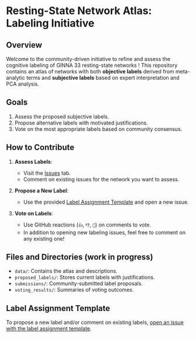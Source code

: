 # Resting-State Network Atlas: Labeling Initiative

## Overview
Welcome to the community-driven initiative to refine and assess the cognitive labeling of GINNA 33 resting-state networks ! This repository contains an atlas of networks with both **objective labels** derived from meta-analytic terms and **subjective labels** based on expert interpretation and PCA analysis.

## Goals
1. Assess the proposed subjective labels.
2. Propose alternative labels with motivated justifications.
3. Vote on the most appropriate labels based on community consensus.

## How to Contribute
1. **Assess Labels**:
   - Visit the [Issues](../../issues) tab.
   - Comment on existing issues for the network you want to assess.

2. **Propose a New Label**:
   - Use the provided [Label Assignment Template](../../issues/new?assignees=&labels=&projects=&template=label-assessment.md&title=%5BLABELING%5D+RSNXX+-+LABEL) and open a new issue.

3. **Vote on Labels**:
   - Use GitHub reactions (`👍`, `👎`, `🧐`) on comments to vote.
   - In addition to opening new labeling issues, feel free to comment on any existing one!

## Files and Directories (**work in progress**)
- `data/`: Contains the atlas and descriptions.
- `proposed_labels/`: Stores current labels with justifications.
- `submissions/`: Community-submitted label proposals.
- `voting_results/`: Summaries of voting outcomes.

## Label Assignment Template
To propose a new label and/or comment on existing labels, [open an issue with the label assignment template](../../issues/new?assignees=&labels=&projects=&template=label-assessment.md&title=%5BLABELING%5D+RSNXX+-+LABEL).
